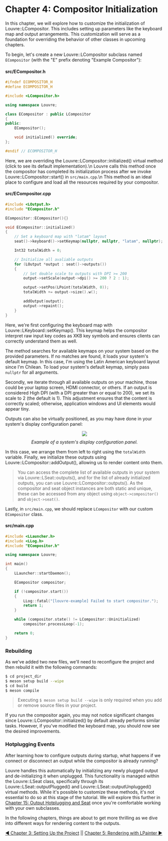 # Chapter 4: Compositor Initialization

In this chapter, we will explore how to customize the initialization of Louvre::LCompositor. This includes setting up parameters like the keyboard map and output arrangements. This customization will serve as a foundation for overriding the behavior of other classes in upcoming chapters.

To begin, let's create a new Louvre::LCompositor subclass named `ECompositor` (with the "E" prefix denoting "Example Compositor"):

#### src/ECompositor.h

```cpp
#ifndef ECOMPOSITOR_H
#define ECOMPOSITOR_H

#include <LCompositor.h>

using namespace Louvre;

class ECompositor : public LCompositor
{
public:
    ECompositor();

    void initialized() override;
};

#endif // ECOMPOSITOR_H
```

Here, we are overriding the Louvre::LCompositor::initialized() virtual method (click to see its default implementation).\n
Louvre calls this method once the compositor has completed its initialization process after we invoke Louvre::LCompositor::start() in `src/main.cpp`.\n
This method is an ideal place to configure and load all the resources required by your compositor.

#### src/ECompositor.cpp

```cpp
#include <LOutput.h>
#include "ECompositor.h"

ECompositor::ECompositor(){}

void ECompositor::initialized()
{
    // Set a keyboard map with "latam" layout
    seat()->keyboard()->setKeymap(nullptr, nullptr, "latam", nullptr);

    Int32 totalWidth = 0;

    // Initialize all avaliable outputs
    for (LOutput *output : seat()->outputs())
    {
        // Set double scale to outputs with DPI >= 200
        output->setScale(output->dpi() >= 200 ? 2 : 1);

        output->setPos(LPoint(totalWidth, 0));
        totalWidth += output->size().w();

        addOutput(output);
        output->repaint();
    }
}
```

Here, we're first configuring the keyboard map with Louvre::LKeyboard::setKeymap(). This keymap helps the compositor interpret raw input key codes as XKB key symbols and ensures clients can correctly understand them as well. 

The method searches for available keymaps on your system based on the provided parameters. If no matches are found, it loads your system's default keymap. In this case, I'm using the Latin American keyboard layout since I'm Chilean. To load your system's default keymap, simply pass `nullptr` for all arguments.

Secondly, we iterate through all available outputs on your machine, those could be your laptop screen, HDMI connector, or others. If an output is considered High DPI (with a DPI greater than or equal to 200), we set its scale to 2 (the default is 1). This adjustment ensures that the content is correctly scaled; otherwise, application windows and UI elements would appear tiny.

Outputs can also be virtually positioned, as you may have done in your system's display configuration panel:

<center>
<img style="max-width:45vw" src="https://lh3.googleusercontent.com/pw/AIL4fc8mtBg1aWk8d_9hSa9_sp8V7KYVk6ZskkKgLZ6YP1ouaf-ku7zNndMoASmn2tNsD_2xW7hnHjZgaiLYfFJ-Kbv3SXZhdlGCm-sZamFHsb-Atvo0Kyg=w2400"/><br>
<div style="margin-top:10px;font-style:italic;">Example of a system's display configuration panel.</div>
</center>

In this case, we arrange them from left to right using the `totalWidth` variable. Finally, we initialize these outputs using Louvre::LCompositor::addOutput(), allowing us to render content onto them.

> You can access the complete list of available outputs in your system via Louvre::LSeat::outputs(), and for the list of already initialized outputs, you can use Louvre::LCompositor::outputs(). As the compositor and seat object instances are both static and unique, these can be accessed from any object using `object->compositor()` and `object->seat()`.

Lastly, in `src/main.cpp`, we should replace `LCompositor` with our custom `ECompositor` class.

#### src/main.cpp

```cpp
#include <LLauncher.h>
#include <LLog.h>
#include "ECompositor.h"

using namespace Louvre;

int main()
{
    LLauncher::startDaemon();

    ECompositor compositor;

    if (!compositor.start())
    {
        LLog::fatal("[louvre-example] Failed to start compositor.");
        return 1;
    }

    while (compositor.state() != LCompositor::Uninitialized)
        compositor.processLoop(-1);

    return 0;
}
```

### Rebuilding

As we've added two new files, we'll need to reconfigure the project and then rebuild it with the following commands:

```bash
$ cd project_dir
$ meson setup build --wipe
$ cd build
$ meson compile
```

> Executing `$ meson setup build --wipe` is only required when you add or remove source files in your project.

If you run the compositor again, you may not notice significant changes since Louvre::LCompositor::initialized() by default already performs similar tasks. However, if you've modified the keyboard map, you should now see the desired improvements.

### Hotplugging Events

After learning how to configure outputs during startup, what happens if we connect or disconnect an output while the compositor is already running?

Louvre handles this automatically by initializing any newly plugged output and de-initializing it when unplugged. This functionality is managed within the Louvre::LSeat class, specifically through its Louvre::LSeat::outputPlugged() and Louvre::LSeat::outputUnplugged() virtual methods. While it's possible to customize these methods, it's not essential to do so at this stage of the tutorial. We will explore this further in [Chapter 15: Output Hotplugging and Seat](md_md_tutorial_15.html) once you're comfortable working with your own subclasses.

In the following chapters, things are about to get more thrilling as we dive into different ways for rendering content to the outputs.

<a href="md_md_tutorial_03.html">◀ Chapter 3: Setting Up the Project</a> || <a href="md_md_tutorial_05.html"> Chapter 5: Rendering with LPainter ▶</a>
